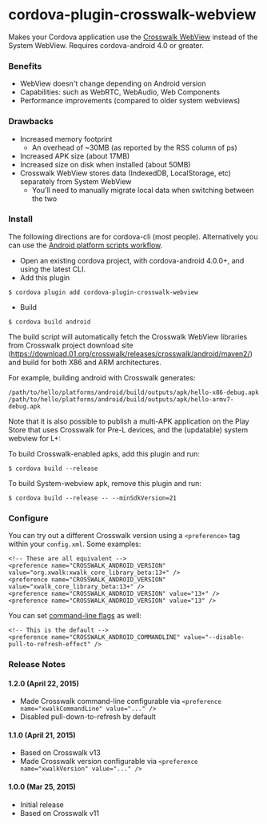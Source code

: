 # cordova-plugin-crosswalk-webview

Makes your Cordova application use the [Crosswalk WebView](https://crosswalk-project.org/)
instead of the System WebView. Requires cordova-android 4.0 or greater.

### Benefits

* WebView doesn't change depending on Android version
* Capabilities: such as WebRTC, WebAudio, Web Components
* Performance improvements (compared to older system webviews)


### Drawbacks

* Increased memory footprint
  * An overhead of ~30MB (as reported by the RSS column of ps)
* Increased APK size (about 17MB)
* Increased size on disk when installed (about 50MB)
* Crosswalk WebView stores data (IndexedDB, LocalStorage, etc) separately from System WebView
  * You'll need to manually migrate local data when switching between the two

### Install

The following directions are for cordova-cli (most people).  Alternatively you can use the [Android platform scripts workflow](PlatformScriptsWorkflow.md).

* Open an existing cordova project, with cordova-android 4.0.0+, and using the latest CLI.
* Add this plugin

```
$ cordova plugin add cordova-plugin-crosswalk-webview
```

* Build
```
$ cordova build android
```
The build script will automatically fetch the Crosswalk WebView libraries from Crosswalk project download site (https://download.01.org/crosswalk/releases/crosswalk/android/maven2/) and build for both X86 and ARM architectures.

For example, building android with Crosswalk generates:

```
/path/to/hello/platforms/android/build/outputs/apk/hello-x86-debug.apk
/path/to/hello/platforms/android/build/outputs/apk/hello-armv7-debug.apk
```

Note that it is also possible to publish a multi-APK application on the Play Store that uses Crosswalk for Pre-L devices, and the (updatable) system webview for L+:

To build Crosswalk-enabled apks, add this plugin and run:

    $ cordova build --release

To build System-webview apk, remove this plugin and run:

    $ cordova build --release -- --minSdkVersion=21

### Configure

You can try out a different Crosswalk version using a `<preference>` tag within your `config.xml`. Some examples:

    <!-- These are all equivalent -->
    <preference name="CROSSWALK_ANDROID_VERSION" value="org.xwalk:xwalk_core_library_beta:13+" />
    <preference name="CROSSWALK_ANDROID_VERSION" value="xwalk_core_library_beta:13+" />
    <preference name="CROSSWALK_ANDROID_VERSION" value="13+" />
    <preference name="CROSSWALK_ANDROID_VERSION" value="13" />

You can set [command-line flags](http://peter.sh/experiments/chromium-command-line-switches/) as well:

    <!-- This is the default -->
    <preference name="CROSSWALK_ANDROID_COMMANDLINE" value="--disable-pull-to-refresh-effect" />

### Release Notes

#### 1.2.0 (April 22, 2015)
* Made Crosswalk command-line configurable via `<preference name="xwalkCommandLine" value="..." />`
* Disabled pull-down-to-refresh by default

#### 1.1.0 (April 21, 2015)
* Based on Crosswalk v13
* Made Crosswalk version configurable via `<preference name="xwalkVersion" value="..." />`

#### 1.0.0 (Mar 25, 2015)
* Initial release
* Based on Crosswalk v11
